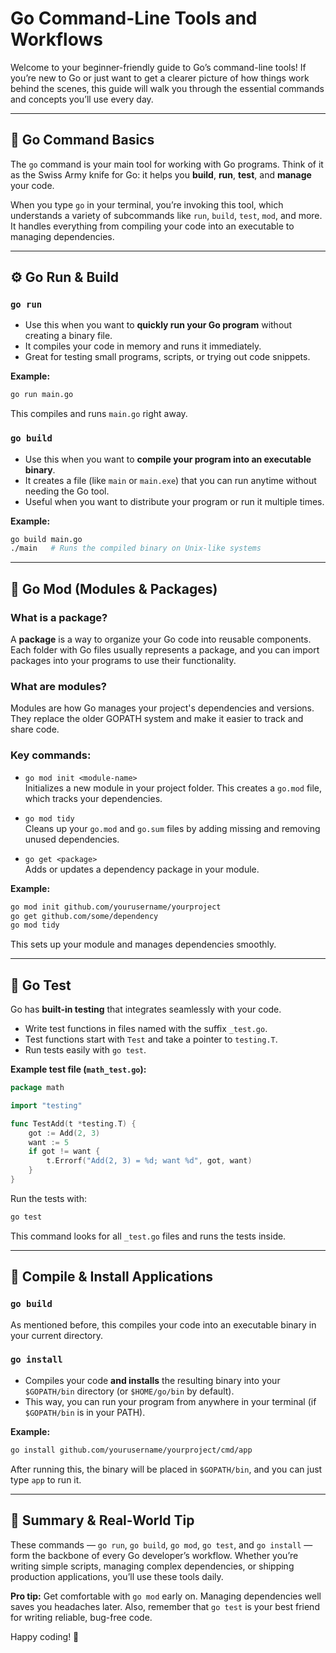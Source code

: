 # Go Command-Line Tools and Workflows

Welcome to your beginner-friendly guide to Go’s command-line tools! If you’re new to Go or just want to get a clearer picture of how things work behind the scenes, this guide will walk you through the essential commands and concepts you’ll use every day.

---

## 🧰 Go Command Basics

The `go` command is your main tool for working with Go programs. Think of it as the Swiss Army knife for Go: it helps you **build**, **run**, **test**, and **manage** your code.

When you type `go` in your terminal, you’re invoking this tool, which understands a variety of subcommands like `run`, `build`, `test`, `mod`, and more. It handles everything from compiling your code into an executable to managing dependencies.

---

## ⚙️ Go Run & Build

### `go run`

- Use this when you want to **quickly run your Go program** without creating a binary file.
- It compiles your code in memory and runs it immediately.
- Great for testing small programs, scripts, or trying out code snippets.

**Example:**

```bash
go run main.go
```

This compiles and runs `main.go` right away.

### `go build`

- Use this when you want to **compile your program into an executable binary**.
- It creates a file (like `main` or `main.exe`) that you can run anytime without needing the Go tool.
- Useful when you want to distribute your program or run it multiple times.

**Example:**

```bash
go build main.go
./main   # Runs the compiled binary on Unix-like systems
```

---

## 🧩 Go Mod (Modules & Packages)

### What is a package?

A **package** is a way to organize your Go code into reusable components. Each folder with Go files usually represents a package, and you can import packages into your programs to use their functionality.

### What are modules?

Modules are how Go manages your project's dependencies and versions. They replace the older GOPATH system and make it easier to track and share code.

### Key commands:

- `go mod init <module-name>`  
  Initializes a new module in your project folder. This creates a `go.mod` file, which tracks your dependencies.

- `go mod tidy`  
  Cleans up your `go.mod` and `go.sum` files by adding missing and removing unused dependencies.

- `go get <package>`  
  Adds or updates a dependency package in your module.

**Example:**

```bash
go mod init github.com/yourusername/yourproject
go get github.com/some/dependency
go mod tidy
```

This sets up your module and manages dependencies smoothly.

---

## 🧪 Go Test

Go has **built-in testing** that integrates seamlessly with your code.

- Write test functions in files named with the suffix `_test.go`.
- Test functions start with `Test` and take a pointer to `testing.T`.
- Run tests easily with `go test`.

**Example test file (`math_test.go`):**

```go
package math

import "testing"

func TestAdd(t *testing.T) {
    got := Add(2, 3)
    want := 5
    if got != want {
        t.Errorf("Add(2, 3) = %d; want %d", got, want)
    }
}
```

Run the tests with:

```bash
go test
```

This command looks for all `_test.go` files and runs the tests inside.

---

## 🧱 Compile & Install Applications

### `go build`

As mentioned before, this compiles your code into an executable binary in your current directory.

### `go install`

- Compiles your code **and installs** the resulting binary into your `$GOPATH/bin` directory (or `$HOME/go/bin` by default).
- This way, you can run your program from anywhere in your terminal (if `$GOPATH/bin` is in your PATH).

**Example:**

```bash
go install github.com/yourusername/yourproject/cmd/app
```

After running this, the binary will be placed in `$GOPATH/bin`, and you can just type `app` to run it.

---

## 🧭 Summary & Real-World Tip

These commands — `go run`, `go build`, `go mod`, `go test`, and `go install` — form the backbone of every Go developer’s workflow. Whether you’re writing simple scripts, managing complex dependencies, or shipping production applications, you’ll use these tools daily.

**Pro tip:** Get comfortable with `go mod` early on. Managing dependencies well saves you headaches later. Also, remember that `go test` is your best friend for writing reliable, bug-free code.

Happy coding! 🚀
